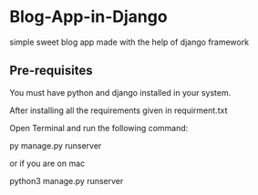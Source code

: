 # Blog-App-in-Django
simple sweet blog app made with the help of django framework

## Pre-requisites
You must have python and django installed in your system.

After installing all the requirements given in requirment.txt

Open Terminal and run the following command:

py manage.py runserver

or if you are on mac

python3 manage.py runserver

